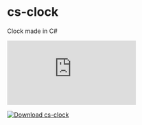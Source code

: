 # cs-clock
Clock made in C#

[![Download cs-clock](https://sourceforge.net/sflogo.php?type=16&group_id=3425916)](https://sourceforge.net/p/cs-clock/)

[![Download cs-clock](https://img.shields.io/sourceforge/dt/cs-clock.svg)](https://sourceforge.net/projects/cs-clock/files/latest/download)
